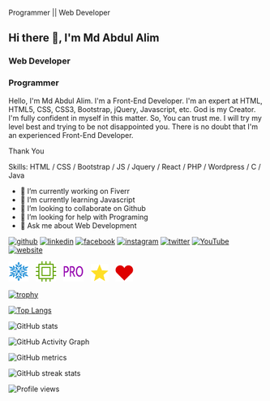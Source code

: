 Programmer || Web Developer

## Hi there 👋, I'm Md Abdul Alim
### Web Developer
### Programmer

Hello,
         I'm Md Abdul Alim. I'm a Front-End Developer. I'm an expert at HTML, HTML5, CSS, CSS3, Bootstrap, jQuery, Javascript, etc. God is my Creator. I'm fully confident in myself in this matter. So, You can trust me. I will try my level best and trying to be not disappointed you. There is no doubt that I'm an experienced Front-End Developer. 

Thank You

Skills: HTML / CSS / Bootstrap / JS / Jquery / React / PHP / Wordpress / C / Java

- 🔭 I’m currently working on Fiverr 
- 🌱 I’m currently learning Javascript 
- 👯 I’m looking to collaborate on Github 
- 🤔 I’m looking for help with Programing 
- 💬 Ask me about Web Development 


[<img src='https://cdn.jsdelivr.net/npm/simple-icons@3.0.1/icons/github.svg' alt='github' height='40'>](https://github.com/durontoalim711)  [<img src='https://cdn.jsdelivr.net/npm/simple-icons@3.0.1/icons/linkedin.svg' alt='linkedin' height='40'>](https://www.linkedin.com/in/durontoalim/)  [<img src='https://cdn.jsdelivr.net/npm/simple-icons@3.0.1/icons/facebook.svg' alt='facebook' height='40'>](https://www.facebook.com/durontoalim711)  [<img src='https://cdn.jsdelivr.net/npm/simple-icons@3.0.1/icons/instagram.svg' alt='instagram' height='40'>](https://www.instagram.com/duronto_alim/)  [<img src='https://cdn.jsdelivr.net/npm/simple-icons@3.0.1/icons/twitter.svg' alt='twitter' height='40'>](https://twitter.com/durontoalim711)  [<img src='https://cdn.jsdelivr.net/npm/simple-icons@3.0.1/icons/youtube.svg' alt='YouTube' height='40'>](https://www.youtube.com/channel/DURONTOALIM)  [<img src='https://cdn.jsdelivr.net/npm/simple-icons@3.0.1/icons/icloud.svg' alt='website' height='40'>](durontoalim.netlify.com)  

<a href='https://archiveprogram.github.com/'><img src='https://raw.githubusercontent.com/acervenky/animated-github-badges/master/assets/acbadge.gif' width='40' height='40'></a> <a href='https://docs.github.com/en/developers'><img src='https://raw.githubusercontent.com/acervenky/animated-github-badges/master/assets/devbadge.gif' width='40' height='40'></a> <a href='https://github.com/pricing'><img src='https://raw.githubusercontent.com/acervenky/animated-github-badges/master/assets/pro.gif' width='40' height='40'></a> <a href='https://stars.github.com/'><img src='https://raw.githubusercontent.com/acervenky/animated-github-badges/master/assets/starbadge.gif' width='35' height='35'></a> <a href='https://docs.github.com/en/github/supporting-the-open-source-community-with-github-sponsors'><img src='https://raw.githubusercontent.com/acervenky/animated-github-badges/master/assets/sponsorbadge.gif' width='35' height='35'></a> 

[![trophy](https://github-profile-trophy.vercel.app/?username=durontoalim)](https://github.com/ryo-ma/github-profile-trophy)

[![Top Langs](https://github-readme-stats.vercel.app/api/top-langs/?username=durontoalim)](https://github.com/anuraghazra/github-readme-stats)

![GitHub stats](https://github-readme-stats.vercel.app/api?username=durontoalim&show_icons=true&count_private=true)  

![GitHub Activity Graph](https://activity-graph.herokuapp.com/graph?username=durontoalim)  

![GitHub metrics](https://metrics.lecoq.io/durontoalim)  

![GitHub streak stats](https://github-readme-streak-stats.herokuapp.com/?user=durontoalim)  

![Profile views](https://gpvc.arturio.dev/durontoalim)  
